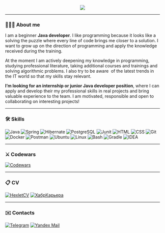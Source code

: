 <div  align="center">
    <img src="https://readme-typing-svg.demolab.com?font=Noto+Serif&size=50&pause=1000&color=000000&center=true&vCenter=true&width=800&height=100&lines=Hi+there!👋+I'm+Kate.;Welcome+to+my+GitHub+Profile!" />
</div>

***

### 🙋🏻‍♀️ About me
I am a beginner **Java developer**. I like programming because it looks like a solving the puzzle where every line of code brings me closer to a solution. I want to grow up on the direction of programming and apply the knowledge received during the training.

At the moment I am actively deepening my knowledge in programming, studying professional literature, taking additional courses and trainings and solving algorithmic problems. I also try to be aware  of the latest trends in the IT world so that my skills stay relevant.

**I’m looking for an internship or junior Java developer position**, where I can apply and develop their my professional skills in real projects and bring valuable experience to the team. I am motivated, responsible and open to collaborating on interesting projects!

***

### 🛠️ Skills
![Java](https://img.shields.io/badge/Java-ED8B00?style=for-the-badge&logo=openjdk&logoColor=white)
![Spring](https://img.shields.io/badge/Spring-6DB33F?style=for-the-badge&logo=spring&logoColor=white)
![Hibernate](https://img.shields.io/badge/Hibernate-bcae79?style=for-the-badge&logo=hibernate&logoColor=grey)
![PostgreSQL](https://img.shields.io/badge/PostgreSQL-336791?style=for-the-badge&logo=postgresql&logoColor=white)
![Junit](https://img.shields.io/badge/junit-%23FDEBD0?style=for-the-badge&logo=junit5&logoColor=white&color=%2325A162)
![HTML](https://img.shields.io/badge/html-%23E34F26.svg?style=for-the-badge&logo=html5&logoColor=white)
![CSS](https://img.shields.io/badge/css-%231572B6.svg?style=for-the-badge&logo=css3&logoColor=white)
![Git](https://img.shields.io/badge/Git-f05033?style=for-the-badge&logo=git&logoColor=white)
![Docker](https://img.shields.io/badge/docker-%230db7ed.svg?style=for-the-badge&logo=docker&logoColor=white)
![Postman](https://img.shields.io/badge/Postman-FF6C37?style=for-the-badge&logo=postman&logoColor=white)
![Ubuntu](https://img.shields.io/badge/Ubuntu-E95420?style=for-the-badge&logo=ubuntu&logoColor=white)
![Linux](https://img.shields.io/badge/Linux-FCC624?style=for-the-badge&logo=linux&logoColor=black)
![Bash](https://img.shields.io/badge/Bash-4EAA25?style=for-the-badge&logo=gnubash&logoColor=black)
![Gradle](https://img.shields.io/badge/Gradle-02303A?style=for-the-badge&logo=gradle&logoColor=white)
![IDEA](https://img.shields.io/badge/IntelliJIDEA-000000.svg?style=for-the-badge&logo=intellij-idea&logoColor=white)

***

### ⚔ Codewars
[![Codewars](https://www.codewars.com/users/abrikosnaya/badges/small)](https://www.codewars.com/users/abrikosnaya/badges/small)

***

### 📋 CV
[![HexletCV](https://img.shields.io/badge/Хекслет-116EF5?style=for-the-badge&logo=hexlet&logoColor=black)]()
[![ХабрКарьера](https://img.shields.io/badge/ХабрКарьера-4682B4?style=for-the-badge&logo=habr&logoColor=white)]()

***

### ✉️ Contacts
[![Telegram](https://img.shields.io/badge/Telegram-26A5E4.svg?style=for-the-badge&logo=Telegram&logoColor=white)](https://t.me/I_am_Kate4ka)
[![Yandex Mail](https://img.shields.io/badge/EMAIL-FF0000.svg?style=for-the-badge&logo=maildotru&logoColor=white)](mailto:fedorovaea18@yandex.ru)
